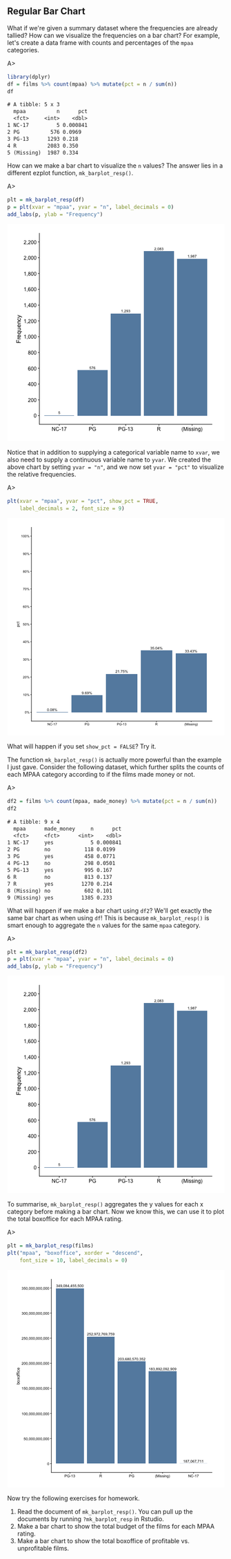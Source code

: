 ## Regular Bar Chart

What if we're given a summary dataset where the frequencies are already tallied? How can we visualize the frequencies on a bar chart? For example, let's create a data frame with counts and percentages of the `mpaa` categories. 

A>
```r
library(dplyr)
df = films %>% count(mpaa) %>% mutate(pct = n / sum(n))
df
```

```
# A tibble: 5 x 3
  mpaa          n      pct
  <fct>     <int>    <dbl>
1 NC-17         5 0.000841
2 PG          576 0.0969  
3 PG-13      1293 0.218   
4 R          2083 0.350   
5 (Missing)  1987 0.334   
```

How can we make a bar chart to visualize the `n` values? The answer lies in a different ezplot function, `mk_barplot_resp()`. 

A>
```r
plt = mk_barplot_resp(df)
p = plt(xvar = "mpaa", yvar = "n", label_decimals = 0)
add_labs(p, ylab = "Frequency")
```

![Frequency of MPAA](images/barplot_resp_mpaa_cnt-1.png)

Notice that in addition to supplying a categorical variable name to `xvar`, we also need to supply a continuous variable name to `yvar`. We created the above chart by setting `yvar = "n"`, and we now set `yvar = "pct"` to visualize the relative frequencies.

A>
```r
plt(xvar = "mpaa", yvar = "pct", show_pct = TRUE, 
    label_decimals = 2, font_size = 9)
```

![Relative Frequency of MPAA](images/barplot_resp_mpaa_pct-1.png)

What will happen if you set `show_pct = FALSE`? Try it.

The function `mk_barplot_resp()` is actually more powerful than the example I just gave. Consider the following dataset, which further splits the counts of each MPAA category according to if the films made money or not.

A>
```r
df2 = films %>% count(mpaa, made_money) %>% mutate(pct = n / sum(n))
df2
```

```
# A tibble: 9 x 4
  mpaa      made_money     n      pct
  <fct>     <fct>      <int>    <dbl>
1 NC-17     yes            5 0.000841
2 PG        no           118 0.0199  
3 PG        yes          458 0.0771  
4 PG-13     no           298 0.0501  
5 PG-13     yes          995 0.167   
6 R         no           813 0.137   
7 R         yes         1270 0.214   
8 (Missing) no           602 0.101   
9 (Missing) yes         1385 0.233   
```

What will happen if we make a bar chart using `df2`? We'll get exactly the same bar chart as when using `df`! This is because `mk_barplot_resp()` is smart enough to aggregate the `n` values for the same `mpaa` category.

A>
```r
plt = mk_barplot_resp(df2)
p = plt(xvar = "mpaa", yvar = "n", label_decimals = 0) 
add_labs(p, ylab = "Frequency")
```

![Frequency of MPAA](images/barplot_resp_mpaa_cnt_p2-1.png)

To summarise, `mk_barplot_resp()` aggregates the y values for each x category before making a bar chart. Now we know this, we can use it to plot the total boxoffice for each MPAA rating.

A>
```r
plt = mk_barplot_resp(films)
plt("mpaa", "boxoffice", xorder = "descend", 
    font_size = 10, label_decimals = 0)
```

![Boxoffice by MPAA](images/barplot_mpaa_vs_bo-1.png)

Now try the following exercises for homework.

1. Read the document of `mk_barplot_resp()`. You can pull up the documents by running `?mk_barplot_resp` in Rstudio. 
2. Make a bar chart to show the total budget of the films for each MPAA rating.
3. Make a bar chart to show the total boxoffice of profitable vs. unprofitable
films. 

